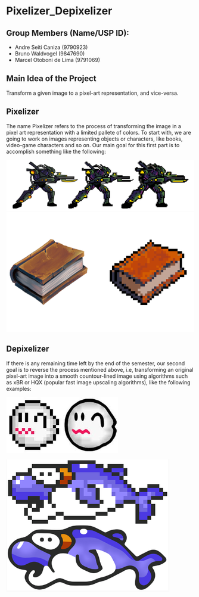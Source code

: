 # Pixelizer_Depixelizer

## Group Members (Name/USP ID):
- Andre Seiti Caniza (9790923)
- Bruno Waldvogel (9847690)
- Marcel Otoboni de Lima (9791069)

## Main Idea of the Project

Transform a given image to a pixel-art representation, and vice-versa. 

## Pixelizer

The name Pixelizer refers to the process of transforming the image in a pixel art representation with a limited pallete of colors. To start with, we are going to work on images representing objects or characters, like books, video-game characters and so on. Our main goal for this first part is to accomplish something like the following:

![alt text](./expected_results/sample-1.png)
![alt text](./expected_results/sample-2.png)

## Depixelizer

If there is any remaining time left by the end of the semester, our second goal is to reverse the process mentioned above, i.e, transforming an original pixel-art image into a smooth countour-lined image using algorithms such as xBR or HQX (popular fast image upscaling algorithms), like the following examples:

![alt text](./expected_results/sample-3.jpeg)

![alt text](./expected_results/sample-4.png)
